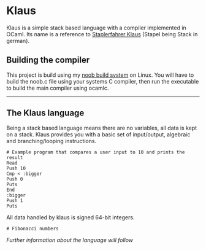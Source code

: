 # Klaus

Klaus is a simple stack based language with a compiler implemented in OCaml. 
Its name is a reference to [Staplerfahrer Klaus](https://www.youtube.com/watch?v=dJdCJMyBi5I) (Stapel being Stack in german).

## Building the compiler

This project is build using my [noob build system](https://github.com/nailuj05/noob) on Linux. 
You will have to build the noob.c file using your systems C compiler, then run the executable to build the main compiler using ocamlc.

---

## The Klaus language

Being a stack based language means there are no variables, all data is kept on a stack. 
Klaus provides you with a basic set of input/output, algebraic and branching/looping instructions.

```klaus
# Example program that compares a user input to 10 and prints the result
Read
Push 10
Cmp < :bigger
Push 0
Puts
End
:bigger
Push 1
Puts
```

All data handled by klaus is signed 64-bit integers.

```klaus
# Fibonacci numbers
```

*Further information about the language will follow*

